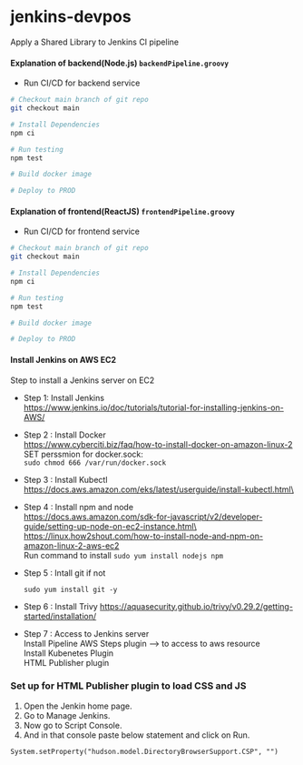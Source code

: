 # jenkins-devpos
Apply a Shared Library to Jenkins CI pipeline

#### Explanation of backend(Node.js) `backendPipeline.groovy`
- Run CI/CD for backend service
```bash
# Checkout main branch of git repo
git checkout main 

# Install Dependencies
npm ci

# Run testing
npm test

# Build docker image

# Deploy to PROD

```

#### Explanation of frontend(ReactJS) `frontendPipeline.groovy`
- Run CI/CD for frontend service
```bash
# Checkout main branch of git repo
git checkout main 

# Install Dependencies
npm ci

# Run testing
npm test

# Build docker image

# Deploy to PROD

```

#### Install Jenkins on AWS EC2
Step to install a Jenkins server on EC2
- Step 1: Install Jenkins\
	https://www.jenkins.io/doc/tutorials/tutorial-for-installing-jenkins-on-AWS/
	
- Step 2 : Install Docker\
 	https://www.cyberciti.biz/faq/how-to-install-docker-on-amazon-linux-2 \
	SET perssmion for docker.sock: \
		```
		sudo chmod 666 /var/run/docker.sock
  		```
	
- Step 3 : Install Kubectl\
	https://docs.aws.amazon.com/eks/latest/userguide/install-kubectl.html\
	
- Step 4 : Install npm and node\
	https://docs.aws.amazon.com/sdk-for-javascript/v2/developer-guide/setting-up-node-on-ec2-instance.html\
	https://linux.how2shout.com/how-to-install-node-and-npm-on-amazon-linux-2-aws-ec2 \
	Run command to install
  		```
		sudo yum install nodejs npm
  		```

- Step 5 : Intall git if not
	``` 
 	sudo yum install git -y
 	```
- Step 6 : Install Trivy
	https://aquasecurity.github.io/trivy/v0.29.2/getting-started/installation/
	
- Step 7 : Access to Jenkins server\
	Install Pipeline AWS Steps plugin --> to access to aws resource\
	Install Kubenetes Plugin\
	HTML Publisher plugin


### Set up for HTML Publisher plugin to load CSS and JS

1. Open the Jenkin home page.
2. Go to Manage Jenkins.
3. Now go to Script Console.
4. And in that console paste below statement and click on Run.
```
System.setProperty("hudson.model.DirectoryBrowserSupport.CSP", "")
```


